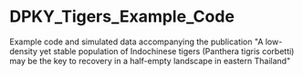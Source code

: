 # DPKY_Tigers_Example_Code
Example code and simulated data accompanying the publication "A low-density yet stable population of Indochinese tigers (Panthera tigris corbetti) may be the key to recovery in a half-empty landscape in eastern Thailand"
